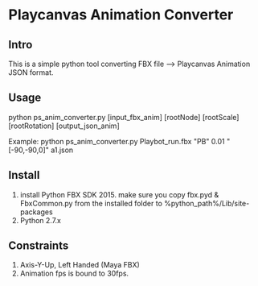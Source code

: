 # Playcanvas Animation Converter

## Intro

This is a simple python tool converting FBX file --> Playcanvas Animation JSON format.

## Usage

python ps_anim_converter.py [input_fbx_anim] [rootNode] [rootScale] [rootRotation] [output_json_anim]

Example: python ps_anim_converter.py Playbot_run.fbx "PB" 0.01 "[-90,-90,0]" a1.json

## Install

1) install Python FBX SDK 2015. make sure you copy fbx.pyd & FbxCommon.py from the installed folder to %python_path%/Lib/site-packages
2) Python 2.7.x

## Constraints

1) Axis-Y-Up, Left Handed (Maya FBX)
2) Animation fps is bound to 30fps.